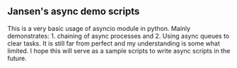 ## Jansen's async demo scripts
This is a very basic usage of asyncio module in python.
Mainly demonstrates: 1. chaining of async processes and 2. Using async queues to clear tasks. 
It is still far from perfect and my understanding is some what limited. 
I hope this will serve as a sample scripts to write async scripts in the future.
